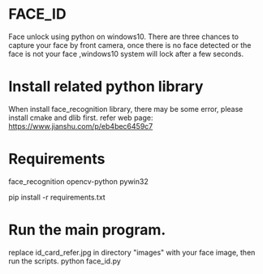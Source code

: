 # FACE_ID
Face unlock using python on windows10.
There are three chances to capture your face by front camera, once there is no face detected or the
face is not your face ,windows10 system will lock after a few seconds.

# Install related python library
When install face_recognition library, there may be some error, please install cmake and dlib first.
refer web page: 
https://www.jianshu.com/p/eb4bec6459c7

# Requirements
face_recognition
opencv-python
pywin32

pip install -r requirements.txt

# Run the main program.
replace id_card_refer.jpg in directory "images" with your face image, then run the scripts.
python face_id.py


	
	

